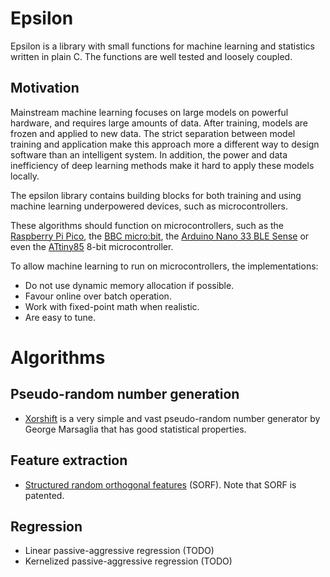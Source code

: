 # Epsilon
Epsilon is a library with small functions for machine learning and statistics
written in plain C. The functions are well tested and loosely coupled.

## Motivation
Mainstream machine learning focuses on large models on powerful hardware, and
requires large amounts of data. After training, models are frozen and applied
to new data. The strict separation between model training and application
make this approach more a different way to design software than an
intelligent system. In addition, the power and data inefficiency of deep
learning methods make it hard to apply these models locally.

The epsilon library contains building blocks for both training and using
machine learning underpowered devices, such as microcontrollers. 

These algorithms should function on microcontrollers, such as the
[Raspberry Pi Pico](https://www.raspberrypi.org/products/raspberry-pi-pico/),
the [BBC micro:bit](https://www.microbit.org), the 
[Arduino Nano 33 BLE Sense](https://store.arduino.cc/arduino-nano-33-ble-sense) 
or even the [ATtiny85](https://www.microchip.com/wwwproducts/en/attiny85)
8-bit microcontroller.

To allow machine learning to run on microcontrollers, the implementations:

- Do not use dynamic memory allocation if possible.
- Favour online over batch operation.
- Work with fixed-point math when realistic.
- Are easy to tune.

# Algorithms

## Pseudo-random number generation
- [Xorshift](docs/marsaglia2003xrn.pdf) is a very simple and vast
pseudo-random number generator by George Marsaglia that has good statistical
properties.

## Feature extraction
- [Structured random orthogonal features](docs/yu2016orf.pdf) (SORF). Note that SORF is patented.

## Regression
- Linear passive-aggressive regression (TODO)
- Kernelized passive-aggressive regression (TODO)